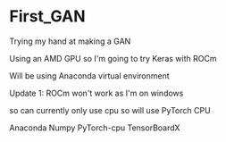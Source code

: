 # First_GAN
<p>Trying my hand at making a GAN
<p>Using an AMD GPU so I'm going to try Keras with ROCm
<p>Will be using Anaconda virtual environment

<p> Update 1: ROCm won't work as I'm on windows
<p> so can currently only use cpu so will use PyTorch CPU

Anaconda
Numpy
PyTorch-cpu
TensorBoardX
